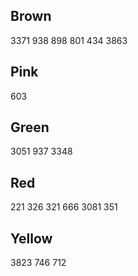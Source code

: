 Brown
-----

3371
938
898
801
434
3863

Pink
----

603

Green
-----

3051
937
3348

Red
---

221
326
321
666
3081
351

Yellow
------

3823
746
712
